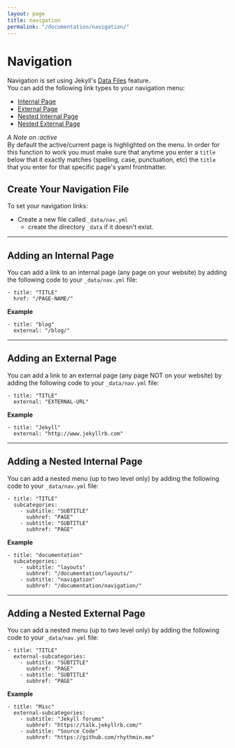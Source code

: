 ```yaml
---
layout: page
title: navigation
permalink: "/documentation/navigation/"
---   
```

# Navigation
Navigation is set using Jekyll's [Data Files](https://jekyllrb.com/docs/datafiles/) feature.     
You can add the following link types to your navigation menu:
- [Internal Page](#adding-an-internal-page)
- [External Page](#adding-an-external-page)
- [Nested Internal Page](#adding-a-nested-internal-page)
- [Nested External Page](#adding-a-nested-external-page)

_A Note on :active_    
By default the active/current page is highlighted on the menu. In order for this function to work you must make sure that anytime you enter a `title` below that it exactly matches (spelling, case, punctuation, etc) the `title` that you enter for that specific page's yaml frontmatter.

## Create Your Navigation File
To set your navigation links:
- Create a new file called `_data/nav.yml`
  - create the directory `_data` if it doesn't exist.

---------
## Adding an Internal Page
You can add a link to an internal page (any page on your website) by adding the following code to your `_data/nav.yml` file:
```
- title: "TITLE"
  href: "/PAGE-NAME/"
```

**Example**
```
- title: "blog"
  external: "/blog/"
```

---------
## Adding an External Page
You can add a link to an external page (any page NOT on your website) by adding the following code to your `_data/nav.yml` file:
```
- title: "TITLE"
  external: "EXTERNAL-URL"
```

**Example**
```
- title: "Jekyll"
  external: "http://www.jekyllrb.com"
```

---------
## Adding a Nested Internal Page
You can add a nested menu (up to two level only) by adding the following code to your `_data/nav.yml` file:

```
- title: "TITLE"
  subcategories:
    - subtitle: "SUBTITLE"
      subhref: "PAGE"
    - subtitle: "SUBTITLE"
      subhref: "PAGE"
```

**Example**
```
- title: "documentation"
  subcategories:
    - subtitle: "layouts"
      subhref: "/documentation/layouts/"
    - subtitle: "navigation"
      subhref: "/documentation/navigation/"
```

---------
## Adding a Nested External Page
You can add a nested menu (up to two level only) by adding the following code to your `_data/nav.yml` file:
```
- title: "TITLE"
  external-subcategories:
    - subtitle: "SUBTITLE"
      subhref: "PAGE"
    - subtitle: "SUBTITLE"
      subhref: "PAGE"
```

**Example**
```
- title: "Misc"
  external-subcategories:
    - subtitle: "Jekyll forums"
      subhref: "https://talk.jekyllrb.com/"
    - subtitle: "Source Code"
      subhref: "https://github.com/rhythmin.me"
```
